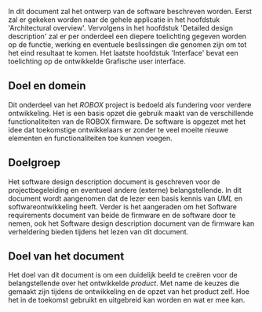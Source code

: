 In dit document zal het ontwerp van de software beschreven worden. Eerst zal er gekeken worden naar de gehele applicatie in het hoofdstuk 'Architectural overview'. Vervolgens in het hoofdstuk 'Detailed design description' zal er per onderdeel een diepere toelichting gegeven worden op de functie, werking en eventuele beslissingen die genomen zijn om tot het eind resultaat te komen. Het laatste hoofdstuk 'Interface' bevat een toelichting op de ontwikkelde Grafische user interface.

## Doel en domein

Dit onderdeel van het *ROBOX* project is bedoeld als fundering voor verdere ontwikkeling. Het is een basis opzet die gebruik maakt van de verschillende functionaliteiten van de ROBOX firmware. De software is opgezet met het idee dat toekomstige ontwikkelaars er zonder te veel moeite nieuwe elementen en functionaliteiten toe kunnen voegen.

## Doelgroep

Het software design description document is geschreven voor de projectbegeleiding en eventueel andere (externe) belangstellende. In dit document wordt aangenomen dat de lezer een basis kennis van *UML* en softwareontwikkeling heeft. Verder is het aangeraden om het Software requirements document van beide de firmware en de software door te nemen, ook het Software design description document van de firmware kan verheldering bieden tijdens het lezen van dit document.

## Doel van het document

Het doel van dit document is om een duidelijk beeld te creëren voor de belangstellende over het ontwikkelde *product*. Met name de keuzes die gemaakt zijn tijdens de ontwikkeling en de opzet van het product zelf. Hoe het in de toekomst gebruikt en uitgebreid kan worden en wat er mee kan.
